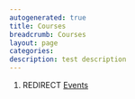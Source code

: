 ```yaml
---
autogenerated: true
title: Courses
breadcrumb: Courses
layout: page
categories: 
description: test description
---
```


1.  REDIRECT [Events](Events)
